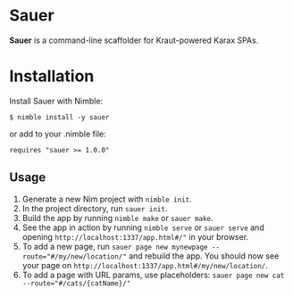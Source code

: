 # Sauer

**Sauer** is a command-line scaffolder for Kraut-powered Karax SPAs.


# Installation

Install Sauer with Nimble:

```
$ nimble install -y sauer
```

or add to your .nimble file:

```
requires "sauer >= 1.0.0"
```


## Usage

1. Generate a new Nim project with `nimble init`.
2. In the project directory, run `sauer init`.
3. Build the app by running `nimble make` or `sauer make`.
4. See the app in action by running `nimble serve` or `sauer serve` and opening `http://localhost:1337/app.html#/"` in your browser.
5. To add a new page, run `sauer page new mynewpage --route="#/my/new/location/"` and rebuild the app. You should now see your page on `http://localhost:1337/app.html#/my/new/location/`.
6. To add a page with URL params, use placeholders: `sauer page new cat --route="#/cats/{catName}/"`

